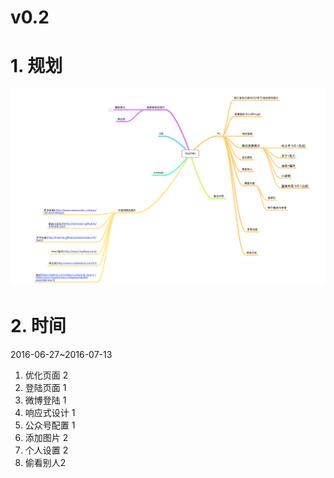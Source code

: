 # v0.2

# 1. 规划

![规划](QQ20160629-0.png)

# 2. 时间

2016-06-27~2016-07-13

1. 优化页面 2
2. 登陆页面 1
3. 微博登陆 1
4. 响应式设计 1 
5. 公众号配置 1
6. 添加图片 2
7. 个人设置 2 
8. 偷看别人2